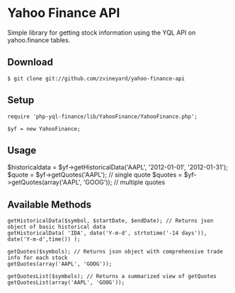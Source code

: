 # Yahoo Finance API

Simple library for getting stock information using the YQL API on yahoo.finance tables.

## Download

    $ git clone git://github.com/zvineyard/yahoo-finance-api

## Setup

    require 'php-yql-finance/lib/YahooFinance/YahooFinance.php';

    $yf = new YahooFinance;

## Usage

   $historicaldata 	= $yf->getHistoricalData('AAPL', '2012-01-01', '2012-01-31');
   $quote          	= $yf->getQuotes('AAPL');	   				// single quote
   $quotes	   		= $yf->getQuotes(array('AAPL', 'GOOG'));	// multiple quotes

## Available Methods

	getHistoricalData($symbol, $startDate, $endDate); // Returns json object of basic historical data
	getHistoricalData( 'IDA', date('Y-m-d', strtotime('-14 days')), date('Y-m-d',time()) );

	getQuotes($symbols); // Returns json object with comprehensive trade info for each stock
	getQuotes(array('AAPL', 'GOOG'));

	getQuotesList($symbols); // Returns a summarized view of getQuotes
	getQuotesList(array('AAPL', 'GOOG'));